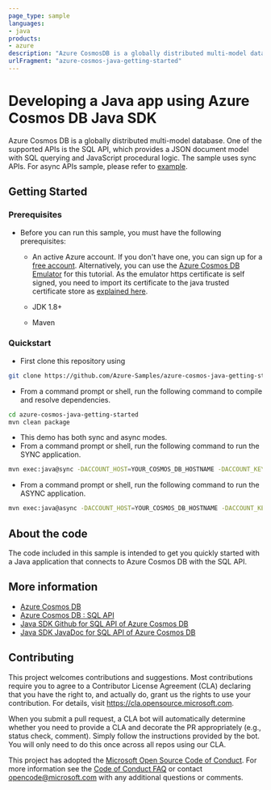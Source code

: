 ```yaml
---
page_type: sample
languages:
- java
products:
- azure
description: "Azure CosmosDB is a globally distributed multi-model database."
urlFragment: "azure-cosmos-java-getting-started"
---
```


# Developing a Java app using Azure Cosmos DB Java SDK

Azure Cosmos DB is a globally distributed multi-model database. One of the supported APIs is the SQL API, which provides a JSON document model with SQL querying and JavaScript procedural logic. The sample uses sync APIs. For async APIs sample, please refer to [example](https://github.com/Azure/azure-sdk-for-java/blob/feature/cosmos/v4/sdk/cosmos/azure-cosmos-examples/src/main/java/com/azure/cosmos/examples/BasicDemo.java).

## Getting Started

### Prerequisites

* Before you can run this sample, you must have the following prerequisites:

   * An active Azure account. If you don't have one, you can sign up for a [free account](https://azure.microsoft.com/free/). Alternatively, you can use the [Azure Cosmos DB Emulator](https://azure.microsoft.com/documentation/articles/documentdb-nosql-local-emulator) for this tutorial. As the emulator https certificate is self signed, you need to import its certificate to the java trusted certificate store as [explained here](https://docs.microsoft.com/azure/cosmos-db/local-emulator-export-ssl-certificates).

   * JDK 1.8+
   * Maven

### Quickstart

* First clone this repository using

```bash
git clone https://github.com/Azure-Samples/azure-cosmos-java-getting-started.git
```

* From a command prompt or shell, run the following command to compile and resolve dependencies.

```bash
cd azure-cosmos-java-getting-started
mvn clean package
```

* This demo has both sync and async modes.
* From a command prompt or shell, run the following command to run the SYNC application.

```bash
mvn exec:java@sync -DACCOUNT_HOST=YOUR_COSMOS_DB_HOSTNAME -DACCOUNT_KEY=YOUR_COSMOS_DB_MASTER_KEY
```

* From a command prompt or shell, run the following command to run the ASYNC application.

```bash
mvn exec:java@async -DACCOUNT_HOST=YOUR_COSMOS_DB_HOSTNAME -DACCOUNT_KEY=YOUR_COSMOS_DB_MASTER_KEY
```

## About the code

The code included in this sample is intended to get you quickly started with a Java application that connects to Azure Cosmos DB with the SQL API.

## More information

- [Azure Cosmos DB](https://docs.microsoft.com/azure/cosmos-db/introduction)
- [Azure Cosmos DB : SQL API](https://docs.microsoft.com/azure/cosmos-db/sql-api-introduction)
- [Java SDK Github for SQL API of Azure Cosmos DB](https://github.com/Azure/azure-sdk-for-java/tree/feature/cosmos/v4/sdk/cosmos)
- [Java SDK JavaDoc for SQL API of Azure Cosmos DB](https://azuresdkdocs.blob.core.windows.net/$web/java/azure-cosmos/latest/index.html)

## Contributing

This project welcomes contributions and suggestions.  Most contributions require you to agree to a
Contributor License Agreement (CLA) declaring that you have the right to, and actually do, grant us
the rights to use your contribution. For details, visit https://cla.opensource.microsoft.com.

When you submit a pull request, a CLA bot will automatically determine whether you need to provide
a CLA and decorate the PR appropriately (e.g., status check, comment). Simply follow the instructions
provided by the bot. You will only need to do this once across all repos using our CLA.

This project has adopted the [Microsoft Open Source Code of Conduct](https://opensource.microsoft.com/codeofconduct/).
For more information see the [Code of Conduct FAQ](https://opensource.microsoft.com/codeofconduct/faq/) or
contact [opencode@microsoft.com](mailto:opencode@microsoft.com) with any additional questions or comments.
